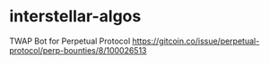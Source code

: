 # interstellar-algos

TWAP Bot for Perpetual Protocol
https://gitcoin.co/issue/perpetual-protocol/perp-bounties/8/100026513
